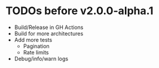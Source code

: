 # TODOs before v2.0.0-alpha.1
* Build/Release in GH Actions
* Build for more architectures
* Add more tests
  * Pagination
  * Rate limits
* Debug/info/warn logs